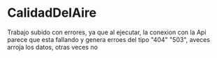 # CalidadDelAire

Trabajo subido con errores, ya que al ejecutar, la conexion con la Api parece que esta fallando y genera erroes del tipo "404" "503", aveces arroja los datos, otras veces no
